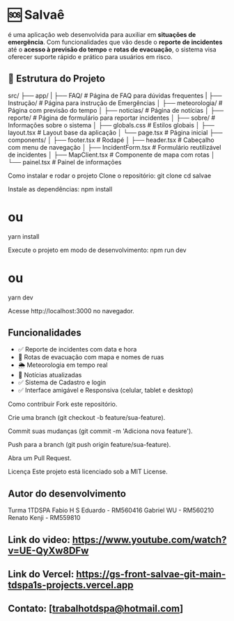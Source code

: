 # 🆘 Salvaê
 é uma aplicação web desenvolvida para auxiliar em **situações de emergência**. Com funcionalidades que vão desde o **reporte de incidentes** até o **acesso à previsão do tempo** e **rotas de evacuação**, o sistema visa oferecer suporte rápido e prático para usuários em risco.

## 📁 Estrutura do Projeto
src/
├── app/
| ├── FAQ/ # Página de FAQ para dúvidas frequentes
| ├── Instrução/ # Página para instrução de Emergências
│ ├── meteorologia/ # Página com previsão do tempo
│ ├── noticias/ # Página de notícias
│ ├── reporte/ # Página de formulário para reportar incidentes
│ ├── sobre/ # Informações sobre o sistema
│ ├── globals.css # Estilos globais
│ ├── layout.tsx # Layout base da aplicação
│ └── page.tsx # Página inicial
├── components/
│ ├── footer.tsx # Rodapé
│ ├── header.tsx # Cabeçalho com menu de navegação
│ ├── IncidentForm.tsx # Formulário reutilizável de incidentes
│ ├── MapClient.tsx # Componente de mapa com rotas
│ └── painel.tsx # Painel de informações

Como instalar e rodar o projeto
Clone o repositório:
git clone <link do github>
cd salvae

Instale as dependências:
npm install
# ou
yarn install

Execute o projeto em modo de desenvolvimento:
npm run dev
# ou
yarn dev

Acesse http://localhost:3000 no navegador.

## Funcionalidades

- ✅  Reporte de incidentes com data e hora
- 📍  Rotas de evacuação com mapa e nomes de ruas
- 🌦️  Meteorologia em tempo real
- 📰  Notícias atualizadas
- ✅  Sistema de Cadastro e login
- ✅  Interface amigável e Responsiva (celular, tablet e desktop)

Como contribuir
Fork este repositório.

Crie uma branch (git checkout -b feature/sua-feature).

Commit suas mudanças (git commit -m 'Adiciona nova feature').

Push para a branch (git push origin feature/sua-feature).

Abra um Pull Request.

Licença
Este projeto está licenciado sob a MIT License.

## Autor do desenvolvimento 
Turma 1TDSPA
Fabio H S Eduardo - RM560416
Gabriel WU - RM560210
Renato Kenji - RM559810

## Link do video: https://www.youtube.com/watch?v=UE-QyXw8DFw

## Link do Vercel: https://gs-front-salvae-git-main-tdspa1s-projects.vercel.app

## Contato: [trabalhotdspa@hotmail.com]

